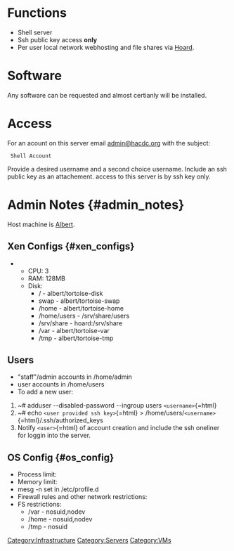 # Functions

-   Shell server
-   Ssh public key access **only**
-   Per user local network webhosting and file shares via
    [Hoard](Hoard).

# Software

Any software can be requested and almost certianly will be installed.

# Access

For an acount on this server email admin@hacdc.org with the subject:

` Shell Account`

Provide a desired username and a second choice username. Include an ssh
public key as an attachement. access to this server is by ssh key only.

# Admin Notes {#admin_notes}

Host machine is [Albert](Albert).

## Xen Configs {#xen_configs}

-   -   CPU: 3
    -   RAM: 128MB
    -   Disk:
        -   / - albert/tortoise-disk
        -   swap - albert/tortoise-swap
        -   /home - albert/tortoise-home
        -   /home/users - /srv/share/users
        -   /srv/share - hoard:/srv/share
        -   /var - albert/tortoise-var
        -   /tmp - albert/tortoise-tmp

## Users

-   "staff"/admin accounts in /home/admin
-   user accounts in /home/users
-   To add a new user:

1.  \~# adduser --disabled-password --ingroup users `<username>`{=html}
2.  \~# echo `<user provided ssh key>`{=html} \>
    /home/users/`<username>`{=html}/.ssh/authorized_keys
3.  Notify `<user>`{=html} of account creation and include the ssh
    oneliner for loggin into the server.

## OS Config {#os_config}

-   Process limit:
-   Memory limit:
-   mesg -n set in /etc/profile.d
-   Firewall rules and other network restrictions:
-   FS restrictions:
    -   /var - nosuid,nodev
    -   /home - nosuid,nodev
    -   /tmp - nosuid

[Category:Infrastructure](Category:Infrastructure)
[Category:Servers](Category:Servers)
[Category:VMs](Category:VMs)

